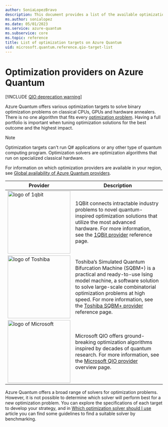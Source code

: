 ```yaml
---
author: SoniaLopezBravo
description: This document provides a list of the available optimization providers on Azure Quantum.
ms.author: sonialopez
ms.date: 05/01/2023
ms.service: azure-quantum
ms.subservice: core
ms.topic: reference
title: List of optimization targets on Azure Quantum
uid: microsoft.quantum.reference.qio-target-list
---
```


# Optimization providers on Azure Quantum

[!INCLUDE [QIO deprecation warning](includes/qio-deprecate-warning.md)]

Azure Quantum offers various optimization targets to solve binary optimization problems on classical CPUs, GPUs and hardware annealers. There is no one algorithm that fits every [optimization problem](xref:microsoft.quantum.optimization.concepts.overview.introduction). Having a full portfolio is important when tuning optimization solutions for the best outcome and the highest impact.

> [!NOTE]
> Optimization targets can't run Q# applications or any other type of quantum computing program. Optimization solvers are optimization algorithms that run on specialized classical hardware.

For information on which optimization providers are available in your region, see [Global availability of Azure Quantum providers](xref:microsoft.quantum.provider-availability).

| Provider | Description |
|---|---|
|<img src="~/media/logo-1qbit2.png" alt="logo of 1qbit" title="logo of 1qbit" width="200" height="200"/>|1QBit connects intractable industry problems to novel quantum-inspired optimization solutions that utilize the most advanced hardware. For more information, see the [1QBit provider](xref:microsoft.quantum.providers.optimization.1qbit) reference page.|
|<img src="~/media/logo-toshiba.png" alt="logo of Toshiba" title="logo of Toshiba" width="200" height="200"/>| Toshiba’s Simulated Quantum Bifurcation Machine (SQBM+) is a practical and ready-to-use Ising model machine, a software solution to solve large-scale combinatorial optimization problems at high speed. For more information, see the [Toshiba SQBM+ provider](xref:microsoft.quantum.providers.optimization.toshiba) reference page. |
|<img src="~/media/logo-microsoft2.png" alt="logo of Microsoft" title="logo of Microsoft" width="200" height="200"/>| Microsoft QIO offers ground-breaking optimization algorithms inspired by decades of quantum research. For more information, see the [Microsoft QIO provider](xref:microsoft.quantum.optimization.providers.microsoft.qio) overview page. |

Azure Quantum offers a broad range of solvers for optimization problems. However, it is not possible to determine which solver will perform best for a new optimization problem. You can explore the specifications of each target to develop your strategy, and in [Which optimization solver should I use](xref:microsoft.quantum.optimization.choose-solver) article you can find some guidelines to find a suitable solver by benchmarking.
